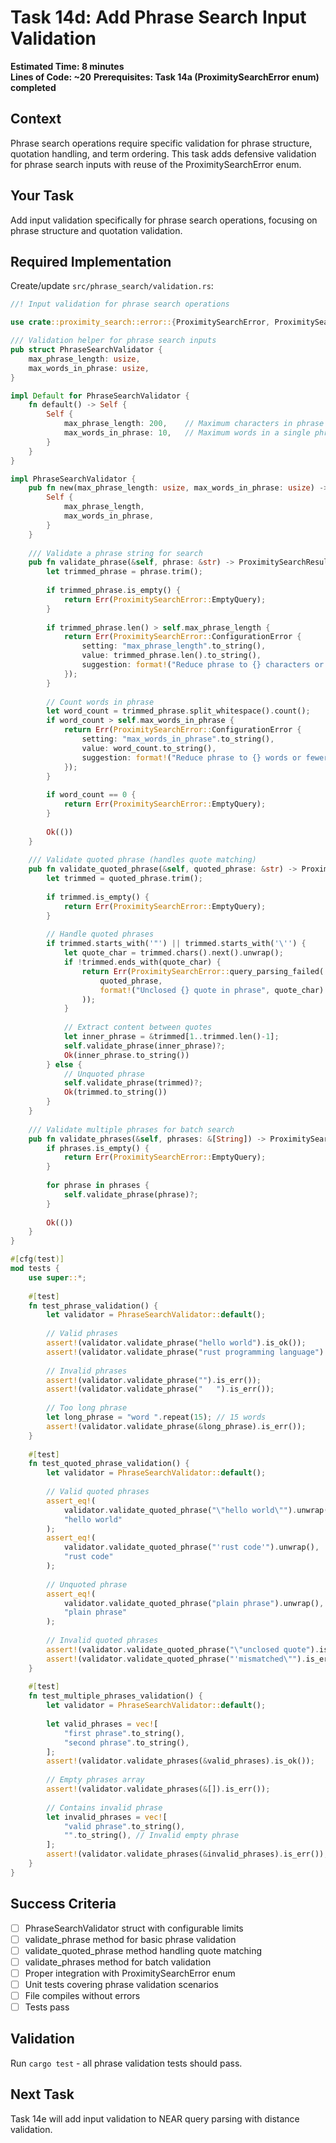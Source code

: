 # Task 14d: Add Phrase Search Input Validation

**Estimated Time: 8 minutes**  
**Lines of Code: ~20**
**Prerequisites: Task 14a (ProximitySearchError enum) completed**

## Context
Phrase search operations require specific validation for phrase structure, quotation handling, and term ordering. This task adds defensive validation for phrase search inputs with reuse of the ProximitySearchError enum.

## Your Task
Add input validation specifically for phrase search operations, focusing on phrase structure and quotation validation.

## Required Implementation

Create/update `src/phrase_search/validation.rs`:

```rust
//! Input validation for phrase search operations

use crate::proximity_search::error::{ProximitySearchError, ProximitySearchResult};

/// Validation helper for phrase search inputs
pub struct PhraseSearchValidator {
    max_phrase_length: usize,
    max_words_in_phrase: usize,
}

impl Default for PhraseSearchValidator {
    fn default() -> Self {
        Self {
            max_phrase_length: 200,    // Maximum characters in phrase
            max_words_in_phrase: 10,   // Maximum words in a single phrase
        }
    }
}

impl PhraseSearchValidator {
    pub fn new(max_phrase_length: usize, max_words_in_phrase: usize) -> Self {
        Self {
            max_phrase_length,
            max_words_in_phrase,
        }
    }
    
    /// Validate a phrase string for search
    pub fn validate_phrase(&self, phrase: &str) -> ProximitySearchResult<()> {
        let trimmed_phrase = phrase.trim();
        
        if trimmed_phrase.is_empty() {
            return Err(ProximitySearchError::EmptyQuery);
        }
        
        if trimmed_phrase.len() > self.max_phrase_length {
            return Err(ProximitySearchError::ConfigurationError {
                setting: "max_phrase_length".to_string(),
                value: trimmed_phrase.len().to_string(),
                suggestion: format!("Reduce phrase to {} characters or fewer", self.max_phrase_length),
            });
        }
        
        // Count words in phrase
        let word_count = trimmed_phrase.split_whitespace().count();
        if word_count > self.max_words_in_phrase {
            return Err(ProximitySearchError::ConfigurationError {
                setting: "max_words_in_phrase".to_string(),
                value: word_count.to_string(),
                suggestion: format!("Reduce phrase to {} words or fewer", self.max_words_in_phrase),
            });
        }
        
        if word_count == 0 {
            return Err(ProximitySearchError::EmptyQuery);
        }
        
        Ok(())
    }
    
    /// Validate quoted phrase (handles quote matching)
    pub fn validate_quoted_phrase(&self, quoted_phrase: &str) -> ProximitySearchResult<String> {
        let trimmed = quoted_phrase.trim();
        
        if trimmed.is_empty() {
            return Err(ProximitySearchError::EmptyQuery);
        }
        
        // Handle quoted phrases
        if trimmed.starts_with('"') || trimmed.starts_with('\'') {
            let quote_char = trimmed.chars().next().unwrap();
            if !trimmed.ends_with(quote_char) {
                return Err(ProximitySearchError::query_parsing_failed(
                    quoted_phrase,
                    format!("Unclosed {} quote in phrase", quote_char)
                ));
            }
            
            // Extract content between quotes
            let inner_phrase = &trimmed[1..trimmed.len()-1];
            self.validate_phrase(inner_phrase)?;
            Ok(inner_phrase.to_string())
        } else {
            // Unquoted phrase
            self.validate_phrase(trimmed)?;
            Ok(trimmed.to_string())
        }
    }
    
    /// Validate multiple phrases for batch search
    pub fn validate_phrases(&self, phrases: &[String]) -> ProximitySearchResult<()> {
        if phrases.is_empty() {
            return Err(ProximitySearchError::EmptyQuery);
        }
        
        for phrase in phrases {
            self.validate_phrase(phrase)?;
        }
        
        Ok(())
    }
}

#[cfg(test)]
mod tests {
    use super::*;
    
    #[test]
    fn test_phrase_validation() {
        let validator = PhraseSearchValidator::default();
        
        // Valid phrases
        assert!(validator.validate_phrase("hello world").is_ok());
        assert!(validator.validate_phrase("rust programming language").is_ok());
        
        // Invalid phrases
        assert!(validator.validate_phrase("").is_err());
        assert!(validator.validate_phrase("   ").is_err());
        
        // Too long phrase
        let long_phrase = "word ".repeat(15); // 15 words
        assert!(validator.validate_phrase(&long_phrase).is_err());
    }
    
    #[test]
    fn test_quoted_phrase_validation() {
        let validator = PhraseSearchValidator::default();
        
        // Valid quoted phrases
        assert_eq!(
            validator.validate_quoted_phrase("\"hello world\"").unwrap(),
            "hello world"
        );
        assert_eq!(
            validator.validate_quoted_phrase("'rust code'").unwrap(),
            "rust code"
        );
        
        // Unquoted phrase
        assert_eq!(
            validator.validate_quoted_phrase("plain phrase").unwrap(),
            "plain phrase"
        );
        
        // Invalid quoted phrases
        assert!(validator.validate_quoted_phrase("\"unclosed quote").is_err());
        assert!(validator.validate_quoted_phrase("'mismatched\"").is_err());
    }
    
    #[test]
    fn test_multiple_phrases_validation() {
        let validator = PhraseSearchValidator::default();
        
        let valid_phrases = vec![
            "first phrase".to_string(),
            "second phrase".to_string(),
        ];
        assert!(validator.validate_phrases(&valid_phrases).is_ok());
        
        // Empty phrases array
        assert!(validator.validate_phrases(&[]).is_err());
        
        // Contains invalid phrase
        let invalid_phrases = vec![
            "valid phrase".to_string(),
            "".to_string(), // Invalid empty phrase
        ];
        assert!(validator.validate_phrases(&invalid_phrases).is_err());
    }
}
```

## Success Criteria
- [ ] PhraseSearchValidator struct with configurable limits
- [ ] validate_phrase method for basic phrase validation
- [ ] validate_quoted_phrase method handling quote matching
- [ ] validate_phrases method for batch validation
- [ ] Proper integration with ProximitySearchError enum
- [ ] Unit tests covering phrase validation scenarios
- [ ] File compiles without errors
- [ ] Tests pass

## Validation
Run `cargo test` - all phrase validation tests should pass.

## Next Task
Task 14e will add input validation to NEAR query parsing with distance validation.